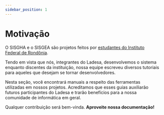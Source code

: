 ```yaml
---
sidebar_position: 1
---
```


# Motivação

O SISGHA e o SISGEA são projetos feitos por [estudantes do Instituto Federal de Rondônia](../../about/team.md).

Tendo em vista que nós, integrantes do Ladesa, desenvolvemos o sistema enquanto discentes da instituição, nossa equipe escreveu diversos tutoriais para aqueles que desejam se tornar desenvolvedores.

Nesta seção, você encontrará manuais a respeito das ferramentas utilizadas em nossos projetos. Acreditamos que esses guias auxiliarão futuros participantes do Ladesa e trarão benefícios para a nossa comunidade de informática em geral.

Qualquer contribuição será bem-vinda. **Aproveite nossa documentação!**

<br/>

<script setup>
  import LinkCard from '../../../components/LinkCard.vue';
</script>

<LinkCard
  title="Plataformas"
  docId="developers-guide/tutorials/platforms/index"
/>
<LinkCard
  title="Código-Fonte"
  docId="developers-guide/tutorials/source-code/git/index"
/>
<LinkCard
  title="Sistemas Operacionais"
  docId="developers-guide/tutorials/os/command-line/index"
/>
<LinkCard
  title="Gestão de Projetos"
  docId="developers-guide/tutorials/project-management/jira/index"
/>
